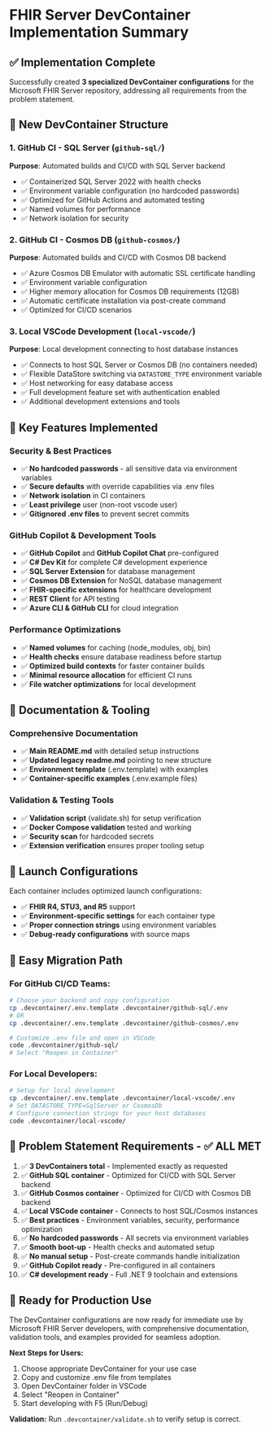 # FHIR Server DevContainer Implementation Summary

## ✅ Implementation Complete

Successfully created **3 specialized DevContainer configurations** for the Microsoft FHIR Server repository, addressing all requirements from the problem statement.

## 📁 New DevContainer Structure

### 1. GitHub CI - SQL Server (`github-sql/`)
**Purpose**: Automated builds and CI/CD with SQL Server backend
- ✅ Containerized SQL Server 2022 with health checks
- ✅ Environment variable configuration (no hardcoded passwords)
- ✅ Optimized for GitHub Actions and automated testing
- ✅ Named volumes for performance
- ✅ Network isolation for security

### 2. GitHub CI - Cosmos DB (`github-cosmos/`)
**Purpose**: Automated builds and CI/CD with Cosmos DB backend  
- ✅ Azure Cosmos DB Emulator with automatic SSL certificate handling
- ✅ Environment variable configuration
- ✅ Higher memory allocation for Cosmos DB requirements (12GB)
- ✅ Automatic certificate installation via post-create command
- ✅ Optimized for CI/CD scenarios

### 3. Local VSCode Development (`local-vscode/`)
**Purpose**: Local development connecting to host database instances
- ✅ Connects to host SQL Server or Cosmos DB (no containers needed)
- ✅ Flexible DataStore switching via `DATASTORE_TYPE` environment variable
- ✅ Host networking for easy database access
- ✅ Full development feature set with authentication enabled
- ✅ Additional development extensions and tools

## 🔧 Key Features Implemented

### Security & Best Practices
- ✅ **No hardcoded passwords** - all sensitive data via environment variables
- ✅ **Secure defaults** with override capabilities via .env files
- ✅ **Network isolation** in CI containers
- ✅ **Least privilege** user (non-root vscode user)
- ✅ **Gitignored .env files** to prevent secret commits

### GitHub Copilot & Development Tools
- ✅ **GitHub Copilot** and **GitHub Copilot Chat** pre-configured
- ✅ **C# Dev Kit** for complete C# development experience
- ✅ **SQL Server Extension** for database management
- ✅ **Cosmos DB Extension** for NoSQL database management
- ✅ **FHIR-specific extensions** for healthcare development
- ✅ **REST Client** for API testing
- ✅ **Azure CLI & GitHub CLI** for cloud integration

### Performance Optimizations
- ✅ **Named volumes** for caching (node_modules, obj, bin)
- ✅ **Health checks** ensure database readiness before startup
- ✅ **Optimized build contexts** for faster container builds
- ✅ **Minimal resource allocation** for efficient CI runs
- ✅ **File watcher optimizations** for local development

## 📖 Documentation & Tooling

### Comprehensive Documentation
- ✅ **Main README.md** with detailed setup instructions
- ✅ **Updated legacy readme.md** pointing to new structure
- ✅ **Environment template** (.env.template) with examples
- ✅ **Container-specific examples** (.env.example files)

### Validation & Testing Tools
- ✅ **Validation script** (validate.sh) for setup verification
- ✅ **Docker Compose validation** tested and working
- ✅ **Security scan** for hardcoded secrets
- ✅ **Extension verification** ensures proper tooling setup

## 🚀 Launch Configurations

Each container includes optimized launch configurations:
- ✅ **FHIR R4, STU3, and R5** support
- ✅ **Environment-specific settings** for each container type
- ✅ **Proper connection strings** using environment variables
- ✅ **Debug-ready configurations** with source maps

## 🔄 Easy Migration Path

### For GitHub CI/CD Teams:
```bash
# Choose your backend and copy configuration
cp .devcontainer/.env.template .devcontainer/github-sql/.env
# OR
cp .devcontainer/.env.template .devcontainer/github-cosmos/.env

# Customize .env file and open in VSCode
code .devcontainer/github-sql/
# Select "Reopen in Container"
```

### For Local Developers:
```bash
# Setup for local development
cp .devcontainer/.env.template .devcontainer/local-vscode/.env
# Set DATASTORE_TYPE=SqlServer or CosmosDb
# Configure connection strings for your host databases
code .devcontainer/local-vscode/
```

## 🎯 Problem Statement Requirements - ✅ ALL MET

1. ✅ **3 DevContainers total** - Implemented exactly as requested
2. ✅ **GitHub SQL container** - Optimized for CI/CD with SQL Server backend
3. ✅ **GitHub Cosmos container** - Optimized for CI/CD with Cosmos DB backend  
4. ✅ **Local VSCode container** - Connects to host SQL/Cosmos instances
5. ✅ **Best practices** - Environment variables, security, performance optimization
6. ✅ **No hardcoded passwords** - All secrets via environment variables
7. ✅ **Smooth boot-up** - Health checks and automated setup
8. ✅ **No manual setup** - Post-create commands handle initialization
9. ✅ **GitHub Copilot ready** - Pre-configured in all containers
10. ✅ **C# development ready** - Full .NET 9 toolchain and extensions

## 🎉 Ready for Production Use

The DevContainer configurations are now ready for immediate use by Microsoft FHIR Server developers, with comprehensive documentation, validation tools, and examples provided for seamless adoption.

**Next Steps for Users:**
1. Choose appropriate DevContainer for your use case
2. Copy and customize .env file from templates
3. Open DevContainer folder in VSCode
4. Select "Reopen in Container" 
5. Start developing with F5 (Run/Debug)

**Validation:** Run `.devcontainer/validate.sh` to verify setup is correct.